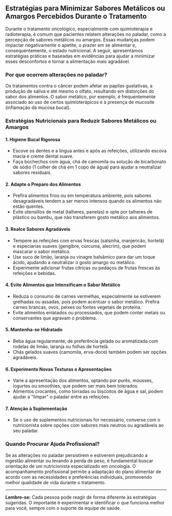 
## Estratégias para Minimizar Sabores Metálicos ou Amargos Percebidos Durante o Tratamento

Durante o tratamento oncológico, especialmente com quimioterapia e radioterapia, é comum que pacientes relatem alterações no paladar, como a percepção de sabores metálicos ou amargos. Essas mudanças podem impactar negativamente o apetite, o prazer em se alimentar e, consequentemente, o estado nutricional. A seguir, apresentamos estratégias práticas e baseadas em evidências para ajudar a minimizar esses desconfortos e tornar a alimentação mais agradável.

### Por que ocorrem alterações no paladar?

Os tratamentos contra o câncer podem afetar as papilas gustativas, a produção de saliva e até mesmo o olfato, resultando em distorções do sabor dos alimentos. O sabor metálico, por exemplo, é frequentemente associado ao uso de certos quimioterápicos e à presença de mucosite (inflamação da mucosa bucal).

### Estratégias Nutricionais para Reduzir Sabores Metálicos ou Amargos

#### 1. **Higiene Bucal Rigorosa**
- Escove os dentes e a língua antes e após as refeições, utilizando escova macia e creme dental suave.
- Faça bochechos com água, chá de camomila ou solução de bicarbonato de sódio (1 colher de chá em 1 copo de água) para ajudar a neutralizar sabores residuais.

#### 2. **Adapte o Preparo dos Alimentos**
- Prefira alimentos frios ou em temperatura ambiente, pois sabores desagradáveis tendem a ser menos intensos quando os alimentos não estão quentes.
- Evite utensílios de metal (talheres, panelas) e opte por talheres de plástico ou bambu, que não transferem gosto metálico aos alimentos.

#### 3. **Realce Sabores Agradáveis**
- Tempere as refeições com ervas frescas (salsinha, manjericão, hortelã) e especiarias suaves (gengibre, cúrcuma, alecrim), que podem mascarar o sabor metálico.
- Use suco de limão, laranja ou vinagre balsâmico para dar um toque ácido, ajudando a neutralizar o gosto amargo ou metálico.
- Experimente adicionar frutas cítricas ou pedaços de frutas frescas às refeições e bebidas.

#### 4. **Evite Alimentos que Intensificam o Sabor Metálico**
- Reduza o consumo de carnes vermelhas, especialmente se estiverem grelhadas ou assadas, pois podem acentuar o sabor metálico. Prefira carnes brancas, ovos, peixes ou fontes vegetais de proteína.
- Evite alimentos enlatados ou processados, que podem conter metais ou conservantes que agravam o problema.

#### 5. **Mantenha-se Hidratado**
- Beba água regularmente, de preferência gelada ou aromatizada com rodelas de limão, laranja ou folhas de hortelã.
- Chás gelados suaves (camomila, erva-doce) também podem ser opções agradáveis.

#### 6. **Experimente Novas Texturas e Apresentações**
- Varie a apresentação dos alimentos, optando por purês, mousses, iogurtes ou smoothies, que podem ser mais bem tolerados.
- Alimentos crocantes, como torradas ou biscoitos de água e sal, podem ajudar a "limpar" o paladar entre as refeições.

#### 7. **Atenção à Suplementação**
- Se o uso de suplementos nutricionais for necessário, converse com o nutricionista sobre opções com sabores mais neutros ou agradáveis ao seu paladar.

### Quando Procurar Ajuda Profissional?

Se as alterações no paladar persistirem e estiverem prejudicando a ingestão alimentar ou levando à perda de peso, é fundamental buscar orientação de um nutricionista especializado em oncologia. O acompanhamento profissional permite a adaptação do plano alimentar de acordo com as necessidades e preferências individuais, promovendo melhor qualidade de vida durante o tratamento.

---

**Lembre-se:** Cada pessoa pode reagir de forma diferente às estratégias sugeridas. O importante é experimentar e identificar o que funciona melhor para você, sempre com o suporte da equipe de saúde.
```
